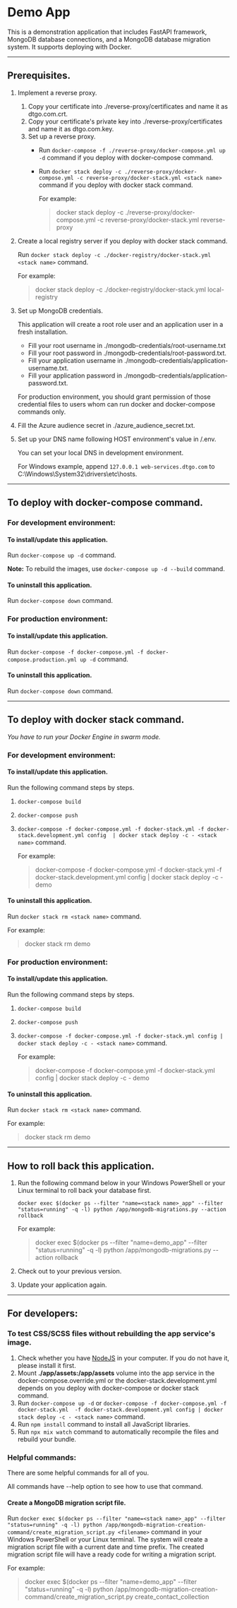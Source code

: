 # Demo App

This is a demonstration application that includes FastAPI framework, MongoDB database connections, and a MongoDB
database migration system. It supports deploying with Docker.

---

## Prerequisites.

1. Implement a reverse proxy.
    1. Copy your certificate into ./reverse-proxy/certificates and name it as dtgo.com.crt.
    1. Copy your certificate's private key into ./reverse-proxy/certificates and name it as dtgo.com.key.
    1. Set up a reverse proxy.
        * Run `docker-compose -f ./reverse-proxy/docker-compose.yml up -d` command if you deploy with docker-compose
           command.
        * Run
           `docker stack deploy -c ./reverse-proxy/docker-compose.yml -c reverse-proxy/docker-stack.yml <stack name>`
           command if you deploy with docker stack command.

            For example:

            > docker stack deploy -c ./reverse-proxy/docker-compose.yml -c reverse-proxy/docker-stack.yml reverse-proxy

1. Create a local registry server if you deploy with docker stack command.

    Run `docker stack deploy -c ./docker-registry/docker-stack.yml <stack name>` command.

    For example:

    > docker stack deploy -c ./docker-registry/docker-stack.yml local-registry

1. Set up MongoDB credentials.

    This application will create a root role user and an application user in a fresh installation.

    * Fill your root username in ./mongodb-credentials/root-username.txt
    * Fill your root password in ./mongodb-credentials/root-password.txt.
    * Fill your application username in ./mongodb-credentials/application-username.txt.
    * Fill your application password in ./mongodb-credentials/application-password.txt.

    For production environment, you should grant permission of those credential files to users whom can run docker and
   docker-compose commands only.

1. Fill the Azure audience secret in ./azure_audience_secret.txt.

1. Set up your DNS name following HOST environment's value in /.env.

    You can set your local DNS in development environment.

    For Windows example, append `127.0.0.1 web-services.dtgo.com` to C:\Windows\System32\drivers\etc\hosts.

---

## To deploy with docker-compose command.

### For development environment:

#### To install/update this application.

Run `docker-compose up -d` command.

**Note:** To rebuild the images, use `docker-compose up -d --build` command.

#### To uninstall this application.

Run `docker-compose down` command.

### For production environment:

#### To install/update this application.

Run `docker-compose -f docker-compose.yml -f docker-compose.production.yml up -d` command.

#### To uninstall this application.

Run `docker-compose down` command.

---

## To deploy with docker stack command.

_You have to run your Docker Engine in swarm mode._

### For development environment:

#### To install/update this application.

Run the following command steps by steps.

1. `docker-compose build`
1. `docker-compose push`
1. `docker-compose -f docker-compose.yml -f docker-stack.yml -f docker-stack.development.yml config 
   | docker stack deploy -c - <stack name>` command.

    For example:

    > docker-compose -f docker-compose.yml -f docker-stack.yml -f docker-stack.development.yml config 
   | docker stack deploy -c - demo

#### To uninstall this application.

Run `docker stack rm <stack name>` command.

For example:
> docker stack rm demo

### For production environment:

#### To install/update this application.

Run the following command steps by steps.

1. `docker-compose build`
1. `docker-compose push`
1. `docker-compose -f docker-compose.yml -f docker-stack.yml config | docker stack deploy -c - <stack name>` command.

    For example:

    > docker-compose -f docker-compose.yml -f docker-stack.yml config | docker stack deploy -c - demo

#### To uninstall this application.

Run `docker stack rm <stack name>` command.

For example:
> docker stack rm demo

---

## How to roll back this application.

1. Run the following command below in your Windows PowerShell or your Linux terminal to roll back your database first.

    `docker exec $(docker ps --filter "name=<stack name>_app" --filter "status=running" -q -l)
    python /app/mongodb-migrations.py --action rollback`

    For example:

    > docker exec $(docker ps --filter "name=demo_app" --filter "status=running" -q -l)
    python /app/mongodb-migrations.py --action rollback

1. Check out to your previous version.
1. Update your application again.

---

## For developers:

### To test CSS/SCSS files without rebuilding the app service's image.
1. Check whether you have [NodeJS](https://nodejs.org/en) in your computer.
   If you do not have it, please install it first.
1. Mount **./app/assets:/app/assets** volume into the app service in the docker-compose.override.yml
   or the docker-stack.development.yml depends on you deploy with docker-compose or docker stack command.
1. Run `docker-compose up -d` or `docker-compose -f docker-compose.yml -f docker-stack.yml 
   -f docker-stack.development.yml config | docker stack deploy -c - <stack name>` command.
1. Run `npm install` command to install all JavaScript libraries.
1. Run `npx mix watch` command to automatically recompile the files and rebuild your bundle.

### Helpful commands:
There are some helpful commands for all of you.

All commands have --help option to see how to use that command.

#### Create a MongoDB migration script file.
Run `docker exec $(docker ps --filter "name=<stack name>_app" --filter "status=running" -q -l)
python /app/mongodb-migration-creation-command/create_migration_script.py <filename>` command in your Windows PowerShell
or your Linux terminal. The system will create a migration script file with a current date and time prefix.
The created migration script file will have a ready code for writing a migration script.

For example:

> docker exec $(docker ps --filter "name=demo_app" --filter "status=running" -q -l)
python /app/mongodb-migration-creation-command/create_migration_script.py create_contact_collection
